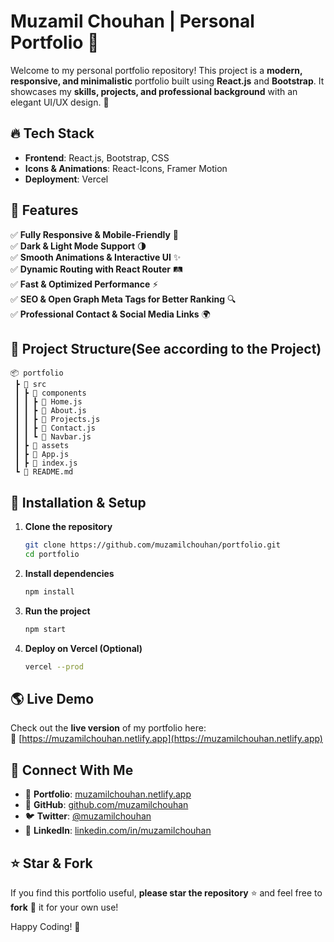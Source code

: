 # Muzamil Chouhan | Personal Portfolio 🚀

Welcome to my personal portfolio repository! This project is a **modern, responsive, and minimalistic** portfolio built using **React.js** and **Bootstrap**. It showcases my **skills, projects, and professional background** with an elegant UI/UX design. 🚀

## 🔥 Tech Stack

- **Frontend**: React.js, Bootstrap, CSS
- **Icons & Animations**: React-Icons, Framer Motion
- **Deployment**: Vercel

## 📌 Features

✅ **Fully Responsive & Mobile-Friendly** 📱  
✅ **Dark & Light Mode Support** 🌗  
✅ **Smooth Animations & Interactive UI** ✨  
✅ **Dynamic Routing with React Router** 🛤️  
✅ **Fast & Optimized Performance** ⚡  
✅ **SEO & Open Graph Meta Tags for Better Ranking** 🔍  
✅ **Professional Contact & Social Media Links** 🌍  

## 📂 Project Structure(See according to the Project)

```
📦 portfolio
 ┣ 📂 src
 ┃ ┣ 📂 components
 ┃ ┃ ┣ 📜 Home.js
 ┃ ┃ ┣ 📜 About.js
 ┃ ┃ ┣ 📜 Projects.js
 ┃ ┃ ┣ 📜 Contact.js
 ┃ ┃ ┗ 📜 Navbar.js
 ┃ ┣ 📂 assets
 ┃ ┣ 📜 App.js
 ┃ ┣ 📜 index.js
 ┗ 📜 README.md
```

## 🚀 Installation & Setup

1. **Clone the repository**
   ```sh
   git clone https://github.com/muzamilchouhan/portfolio.git
   cd portfolio
   ```
2. **Install dependencies**
   ```sh
   npm install
   ```
3. **Run the project**
   ```sh
   npm start
   ```
4. **Deploy on Vercel (Optional)**
   ```sh
   vercel --prod
   ```

## 🌎 Live Demo

Check out the **live version** of my portfolio here:  
🔗 [https://muzamilchouhan.netlify.app](https://muzamilchouhan.netlify.app)

## 📢 Connect With Me

- 💼 **Portfolio**: [muzamilchouhan.netlify.app](https://muzamilchouhan.netlify.app)
- 🔗 **GitHub**: [github.com/muzamilchouhan](https://github.com/muzamilchouhan)
- 🐦 **Twitter**: [@muzamilchouhan](https://twitter.com/muzamilchouhan)
- 💬 **LinkedIn**: [linkedin.com/in/muzamilchouhan](https://linkedin.com/in/muzamilchouhan)

## ⭐ Star & Fork

If you find this portfolio useful, **please star the repository** ⭐ and feel free to **fork** 🍴 it for your own use!

Happy Coding! 🚀

